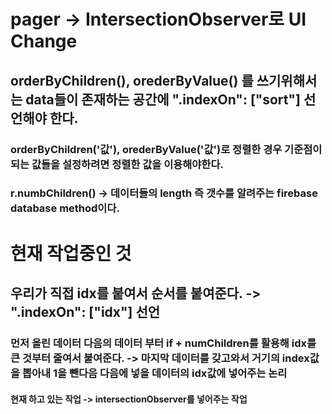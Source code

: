 # pager -> IntersectionObserver로 UI Change
## orderByChildren(), orederByValue() 를 쓰기위해서는 data들이 존재하는 공간에 ".indexOn": ["sort"] 선언해야 한다.
### orderByChildren('값'), orederByValue('값')로 정렬한 경우 기준점이 되는 값들을 설정하려면 정렬한 값을 이용해야한다.
### r.numbChildren() -> 데이터들의 length 즉 갯수를 알려주는 firebase database method이다.

# 현재 작업중인 것
## 우리가 직접 idx를 붙여서 순서를 붙여준다. -> ".indexOn": ["idx"] 선언
### 먼저 올린 데이터 다음의 데이터 부터 if + numChildren를 활용해 idx를 큰 것부터 줄여서 붙여준다. -> 마지막 데이터를 갖고와서 거기의 index값을 뽑아내 1을 뺀다음 다음에 넣을 데이터의 idx값에 넣어주는 논리

#### 현재 하고 있는 작업 -> intersectionObserver를 넣어주는 작업 